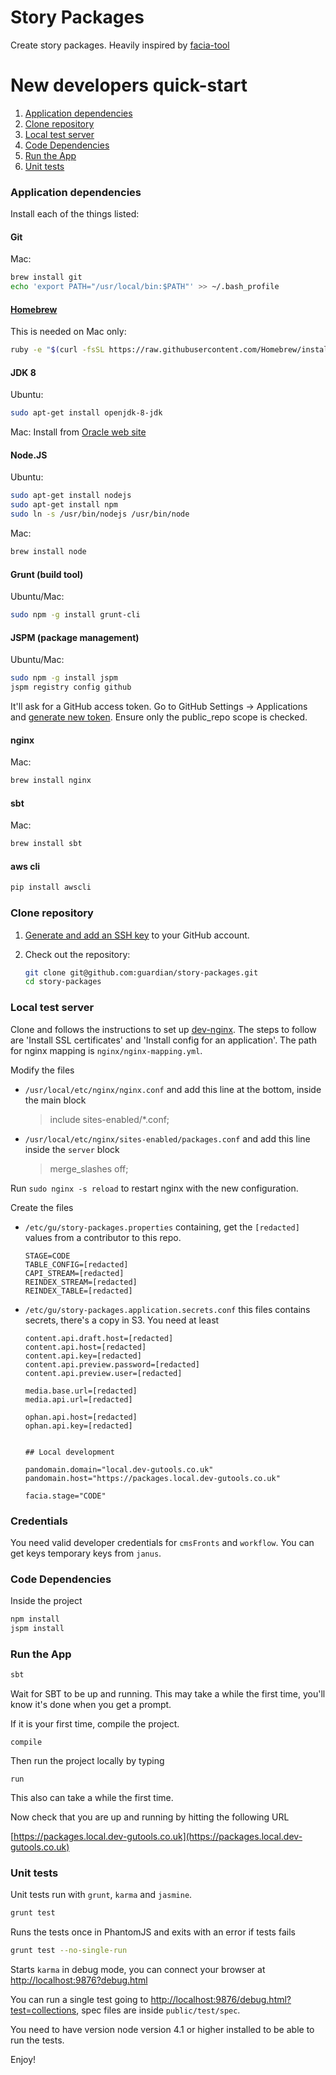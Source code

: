 Story Packages
========
Create story packages. Heavily inspired by [facia-tool](https://github.com/guardian/facia-tool)


New developers quick-start
===========================

1. [Application dependencies](#application-dependencies)
1. [Clone repository](#clone-repository)
1. [Local test server](#local-test-server)
1. [Code Dependencies](#code-dependencies)
1. [Run the App](#run-the-app)
1. [Unit tests](#unit-tests)


### Application dependencies

Install each of the things listed:

#### Git

Mac:
```bash
brew install git
echo 'export PATH="/usr/local/bin:$PATH"' >> ~/.bash_profile
```

#### [Homebrew](http://brew.sh/)

This is needed on Mac only:
```bash
ruby -e "$(curl -fsSL https://raw.githubusercontent.com/Homebrew/install/master/install)"
```

#### JDK 8

Ubuntu:
```bash
sudo apt-get install openjdk-8-jdk
```

Mac: Install from [Oracle web site](http://www.oracle.com/technetwork/java/javase/downloads/jdk8-downloads-2133151.html)

#### Node.JS

Ubuntu:
```bash
sudo apt-get install nodejs
sudo apt-get install npm
sudo ln -s /usr/bin/nodejs /usr/bin/node
```

Mac:
```bash
brew install node
```

#### Grunt (build tool)

Ubuntu/Mac:
```bash
sudo npm -g install grunt-cli
```

#### JSPM (package management)

Ubuntu/Mac:
```bash
sudo npm -g install jspm
jspm registry config github
```

It'll ask for a GitHub access token. Go to GitHub Settings -> Applications and [generate new token](https://github.com/settings/tokens/new). Ensure only the public_repo scope is checked.

#### nginx

Mac:
```bash
brew install nginx
```

#### sbt

Mac:
```bash
brew install sbt
```

#### aws cli
```bash
pip install awscli
```



### Clone repository
1. [Generate and add an SSH key](https://help.github.com/articles/generating-ssh-keys) to your GitHub account.
1. Check out the repository:

    ```bash
    git clone git@github.com:guardian/story-packages.git
    cd story-packages
    ```



### Local test server

Clone and follows the instructions to set up [dev-nginx](https://github.com/guardian/dev-nginx). The steps to follow are 'Install SSL certificates' and 'Install config for an application'. The path for nginx mapping is `nginx/nginx-mapping.yml`.

Modify the files

* `/usr/local/etc/nginx/nginx.conf` and add this line at the bottom, inside the main block

   > include sites-enabled/*.conf;

* `/usr/local/etc/nginx/sites-enabled/packages.conf` and add this line inside the `server` block

   > merge_slashes off;

Run `sudo nginx -s reload` to restart nginx with the new configuration.


Create the files

* `/etc/gu/story-packages.properties` containing, get the `[redacted]` values from a contributor to this repo.

   ```
   STAGE=CODE
   TABLE_CONFIG=[redacted]
   CAPI_STREAM=[redacted]
   REINDEX_STREAM=[redacted]
   REINDEX_TABLE=[redacted]
   ```

* `/etc/gu/story-packages.application.secrets.conf` this files contains secrets, there's a copy in S3. You need at least

   ```
   content.api.draft.host=[redacted]
   content.api.host=[redacted]
   content.api.key=[redacted]
   content.api.preview.password=[redacted]
   content.api.preview.user=[redacted]

   media.base.url=[redacted]
   media.api.url=[redacted]

   ophan.api.host=[redacted]
   ophan.api.key=[redacted]


   ## Local development

   pandomain.domain="local.dev-gutools.co.uk"
   pandomain.host="https://packages.local.dev-gutools.co.uk"

   facia.stage="CODE"
   ```



### Credentials

You need valid developer credentials for `cmsFronts` and `workflow`.
You can get keys temporary keys from `janus`.



### Code Dependencies

Inside the project

```bash
npm install
jspm install
```

### Run the App

```bash
sbt
```

Wait for SBT to be up and running. This may take a while the first time, you'll know it's done when you get a prompt.

If it is your first time, compile the project.
```
compile
```

Then run the project locally by typing
```
run
```
This also can take a while the first time.

Now check that you are up and running by hitting the following URL

[https://packages.local.dev-gutools.co.uk](https://packages.local.dev-gutools.co.uk)


### Unit tests

Unit tests run with `grunt`, `karma` and `jasmine`.

```bash
grunt test
```
Runs the tests once in PhantomJS and exits with an error if tests fails

```bash
grunt test --no-single-run
```
Starts `karma` in debug mode, you can connect your browser at [http://localhost:9876?debug.html](http://localhost:9876?debug.html)

You can run a single test going to [http://localhost:9876/debug.html?test=collections](http://localhost:9876/debug.html?test=collections), spec files are inside `public/test/spec`.

You need to have version node version 4.1 or higher installed to be able to run the tests.

Enjoy!
